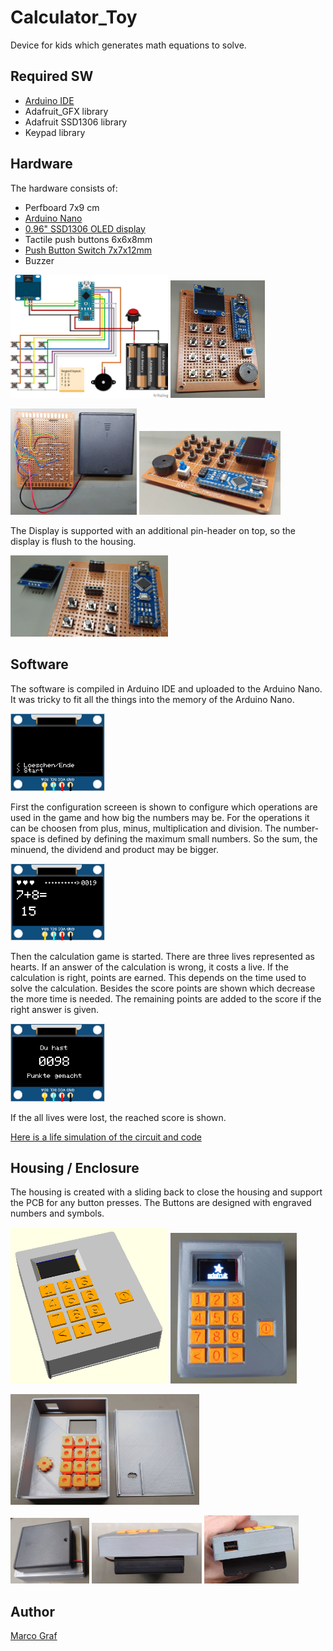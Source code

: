 # Calculator_Toy
Device for kids which generates math equations to solve.

## Required SW
* [Arduino IDE](https://www.arduino.cc/en/main/software)
* Adafruit_GFX library
* Adafruit SSD1306 library
* Keypad library

## Hardware
The hardware consists of:
* Perfboard 7x9 cm
* [Arduino Nano](https://store.arduino.cc/collections/nano-family/products/arduino-nano)
* [0.96" SSD1306 OLED display](https://www.aliexpress.com/w/wholesale-ssd1306.html)
* Tactile push buttons 6x6x8mm
* [Push Button Switch 7x7x12mm](https://www.aliexpress.com/item/32826123110.html)
* Buzzer

<img src="HW/Calculator_Toy_Steckplatine.png" alt="Wiring of hardware" width="50%"/> <img src="doc/PCB_front.jpg" alt="PCB front" width="30%"/><br>

<img src="doc/PCB_back.jpg" alt="PCB back" width="40%"/> <img src="doc/PCB_side.jpg" alt="PCB side" width="45%"/>


The Display is supported with an additional pin-header on top, so the display is flush
to the housing.

<img src="doc/PCB_display_support.jpg" alt="Display support" width="50%"/>


## Software
The software is compiled in Arduino IDE and uploaded to the Arduino Nano.
It was tricky to fit all the things into the memory of the Arduino Nano.

<img src="doc/Display_Config.png" alt="Display Config" width="30%"/>

First the configuration screeen is shown to configure which operations are used in the
game and how big the numbers may be. For the operations it can be choosen from plus,
minus, multiplication and division. The number-space is defined by defining the maximum
small numbers. So the sum, the minuend, the dividend and product may be bigger.

<img src="doc/Display_Game.png" alt="Display Game" width="30%"/>

Then the calculation game is started. There are three lives represented as hearts. If an
answer of the calculation is wrong, it costs a live. If the calculation is right, points
are earned. This depends on the time used to solve the calculation. Besides the score points
are shown which decrease the more time is needed. The remaining points are added to the
score if the right answer is given.

<img src="doc/Display_Final_Score.png" alt="Display Final Score" width="30%"/>

If the all lives were lost, the reached score is shown.

[Here is a life simulation of the circuit and code](https://wokwi.com/projects/378812103614159873)

## Housing / Enclosure
The housing is created with a sliding back to close the housing and support the PCB
for any button presses. The Buttons are designed with engraved numbers and symbols.

<img src="doc/Calculator_Toy_Rendered.png" alt="Rendered Housing" width="50%"/> <img src="doc/Deivce_front_complete.jpg" alt="Finished device" width="40%"/><br>

<img src="doc/Housing_inside.jpg" alt="Housing inside" width="60%"/><br>

<img src="doc/Housing_back.jpg" alt="Housing back" width="25%"/> <img src="doc/Housing_side.jpg" alt="Housing side" width="35%"/> <img src="doc/Housing_top.jpg" alt="Housing top" width="30%"/>


## Author
[Marco Graf](https://github.com/grafmar)
